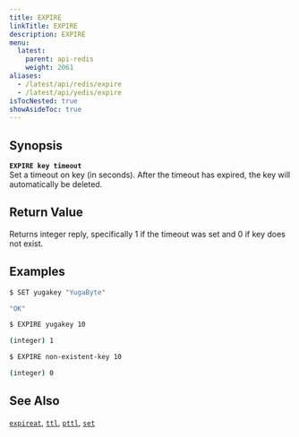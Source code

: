 ```yaml
---
title: EXPIRE
linkTitle: EXPIRE
description: EXPIRE
menu:
  latest:
    parent: api-redis
    weight: 2061
aliases:
  - /latest/api/redis/expire
  - /latest/api/yedis/expire
isTocNested: true
showAsideToc: true
---
```


## Synopsis
<b>`EXPIRE key timeout`</b><br>
Set a timeout on key (in seconds). After the timeout has expired, the key will automatically be deleted.

## Return Value
Returns integer reply, specifically 1 if the timeout was set and 0 if key does not exist.

## Examples
```{.sh .copy .separator-dollar}
$ SET yugakey "YugaByte"
```
```sh
"OK"
```
```{.sh .copy .separator-dollar}
$ EXPIRE yugakey 10
```
```sh
(integer) 1
```
```{.sh .copy .separator-dollar}
$ EXPIRE non-existent-key 10
```
```sh
(integer) 0
```

## See Also
[`expireat`](../expireat/), [`ttl`](../ttl/), [`pttl`](../pttl/), [`set`](../set/)
